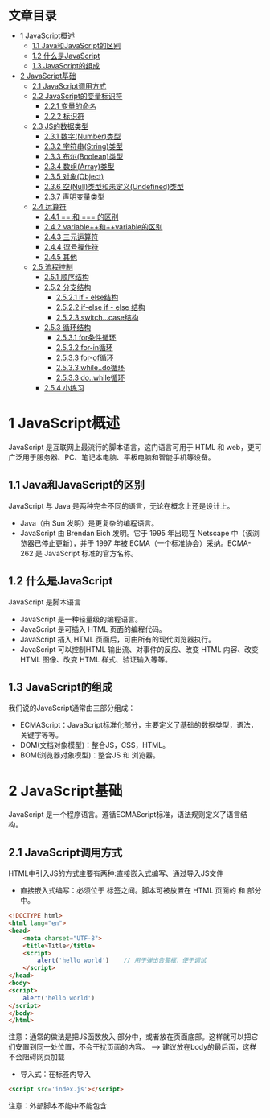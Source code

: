 <font size=5 face='微软雅黑'>__文章目录__</font>
<!-- TOC -->

- [1 JavaScript概述](#1-javascript概述)
    - [1.1 Java和JavaScript的区别](#11-java和javascript的区别)
    - [1.2 什么是JavaScript](#12-什么是javascript)
    - [1.3 JavaScript的组成](#13-javascript的组成)
- [2 JavaScript基础](#2-javascript基础)
    - [2.1 JavaScript调用方式](#21-javascript调用方式)
    - [2.2 JavaScript的变量标识符](#22-javascript的变量标识符)
        - [2.2.1 变量的命名](#221-变量的命名)
        - [2.2.2 标识符](#222-标识符)
    - [2.3 JS的数据类型](#23-js的数据类型)
        - [2.3.1 数字(Number)类型](#231-数字number类型)
        - [2.3.2 字符串(String)类型](#232-字符串string类型)
        - [2.3.3 布尔(Boolean)类型](#233-布尔boolean类型)
        - [2.3.4 数组(Array)类型](#234-数组array类型)
        - [2.3.5 对象(Object)](#235-对象object)
        - [2.3.6 空(Null)类型和未定义(Undefined)类型](#236-空null类型和未定义undefined类型)
        - [2.3.7 声明变量类型](#237-声明变量类型)
    - [2.4 运算符](#24-运算符)
        - [2.4.1 == 和 === 的区别](#241--和--的区别)
        - [2.4.2 variable++和++variable的区别](#242-variable和variable的区别)
        - [2.4.3 三元运算符](#243-三元运算符)
        - [2.4.4 逗号操作符](#244-逗号操作符)
        - [2.4.5 其他](#245-其他)
    - [2.5 流程控制](#25-流程控制)
        - [2.5.1 顺序结构](#251-顺序结构)
        - [2.5.2 分支结构](#252-分支结构)
            - [2.5.2.1 if - else结构](#2521-if---else结构)
            - [2.5.2.2 if-else if - else 结构](#2522-if-else-if---else-结构)
            - [2.5.2.3 switch...case结构](#2523-switchcase结构)
        - [2.5.3 循环结构](#253-循环结构)
            - [2.5.3.1 for条件循环](#2531-for条件循环)
            - [2.5.3.2 for-in循环](#2532-for-in循环)
            - [2.5.3.3 for-of循环](#2533-for-of循环)
            - [2.5.3.3 while..do循环](#2533-whiledo循环)
            - [2.5.3.3 do..while循环](#2533-dowhile循环)
        - [2.5.4 小练习](#254-小练习)

<!-- /TOC -->
# 1 JavaScript概述
JavaScript 是互联网上最流行的脚本语言，这门语言可用于 HTML 和 web，更可广泛用于服务器、PC、笔记本电脑、平板电脑和智能手机等设备。

## 1.1 Java和JavaScript的区别
JavaScript 与 Java 是两种完全不同的语言，无论在概念上还是设计上。
- Java（由 Sun 发明）是更复杂的编程语言。
- JavaScript 由 Brendan Eich 发明。它于 1995 年出现在 Netscape 中（该浏览器已停止更新），并于 1997 年被 ECMA（一个标准协会）采纳。ECMA-262 是 JavaScript 标准的官方名称。

## 1.2 什么是JavaScript
JavaScript 是脚本语言
- JavaScript 是一种轻量级的编程语言。
- JavaScript 是可插入 HTML 页面的编程代码。
- JavaScript 插入 HTML 页面后，可由所有的现代浏览器执行。
- JavaScript 可以控制HTML 输出流、对事件的反应、改变 HTML 内容、改变 HTML 图像、改变 HTML 样式、验证输入等等。

## 1.3 JavaScript的组成
我们说的JavaScript通常由三部分组成：
- ECMAScript：JavaScript标准化部分，主要定义了基础的数据类型，语法，关键字等等。
- DOM(文档对象模型)：整合JS，CSS，HTML。
- BOM(浏览器对象模型)：整合JS 和 浏览器。

# 2 JavaScript基础
JavaScript 是一个程序语言。遵循ECMAScript标准，语法规则定义了语言结构。

## 2.1 JavaScript调用方式
HTML中引入JS的方式主要有两种:直接嵌入式编写、通过导入JS文件
- 直接嵌入式编写：必须位于 <script> 与 </script> 标签之间。脚本可被放置在 HTML 页面的 <body> 和 <head> 部分中。
```html
<!DOCTYPE html>
<html lang="en">
<head>
    <meta charset="UTF-8">
    <title>Title</title>
    <script>
        alert('hello world')    // 用于弹出告警框，便于调试
    </script>
</head>
<body>
<script>
    alert('hello world')
</script>
</body>
</html>
```
注意：通常的做法是把JS函数放入 <head> 部分中，或者放在页面底部。这样就可以把它们安置到同一处位置，不会干扰页面的内容。  --> 建议放在body的最后面，这样不会阻碍网页加载

- 导入式：在<script></script>标签内导入

```html
<script src='index.js'></script>
```
注意：外部脚本不能中不能包含 <script> 标签。

## 2.2 JavaScript的变量标识符
&nbsp;&nbsp;&nbsp;&nbsp;&nbsp;&nbsp;&nbsp;&nbsp;变量是用于存储信息的"容器"。在代数中，我们使用字母（比如 x）来保存值（比如 5）。通过上面的表达式 z=x+y，我们能够计算出 z 的值为 11。在 JavaScript 中，这些字母被称为变量。声明一个遍变量的方式主要有以下方法：
- 使用var关键字： `var x = 1`; 根据值的类型，x是number类型。（`局部变量`）
- 不使用var关键字： `y = 1`; 根据值的类型，x是number类型。（`全局变量`） 严格模式会报错，不建议用
- 只定义不赋值：`var x`; 那么此时该变量的类型为`undefine`。
- 使用let关键字： `let x = 1`; 和var关键字创建的效果大致相同，属于`ES6的新语法`，以大括号为作用域
- 使用const关键字：`const x = 1`; 声明一个常量x，不允许更改

> `var会把变量提升`到当前全局或函数的作用域的头部先行定义。

```javascript
var x = 1;
console.log(typeof x)  
y = 2;
console.log(typeof y)、
#typeof 表示查看对象的类型
#console.log：通了浏览器的console输出，便于调试
```
Tips：
- 在一行内定义多个变量需要用逗号隔开：var a = 1, b = 2;
- 重新声明并不会修改变量的值： var a = 1;  var a      a的值依旧为1

### 2.2.1 变量的命名
变量可以使用短名称（比如 x 和 y），也可以使用描述性更好的名称（比如 age, sum, totalvolume）。
- 变量必须以字母开头
- 变量也能以 $ 和 _ 符号开头（不过我们不推荐这么做）
- 变量名称对大小写敏感（y 和 Y 是不同的变量）

主要存在以下写法：
- Camel 标记法:首字母是小写的，接下来的字母都以大写字符开头。例如：
```js
var myTestValue = 0, mySecondValue = "hi";
```
- Pascal 标记法:首字母是大写的，接下来的字母都以大写字符开头。例如：
```js
Var MyTestValue = 0, MySecondValue = "hi";
```
- 匈牙利类型标记法:在以 Pascal 标记法命名的变量前附加一个小写字母（或小写字母序列），说明该变量的类型。例如，i 表示整数，s 表示字符串，如下所示“
```js
Var iMyTestValue = 0, sMySecondValue = "hi";
```

### 2.2.2 标识符
&nbsp;&nbsp;&nbsp;&nbsp;&nbsp;&nbsp;&nbsp;&nbsp;由不以数字开头的字母、数字、下划线(_)、美元符号($)组成,常用于表示函数、变量等的名称,例如：_abc,$abc,abc,abc123是标识符，而1abc不是,JavaScript语言中代表特定含义的词称为保留字，不允许程序再定义为标识符


## 2.3 JS的数据类型
数据类型主要有一下几种：字符串（String）、数字(Number)、布尔(Boolean)、数组(Array)、对象(Object)、空（Null）、未定义（Undefined）。

|名称|说明|
----|----|
number|数值型，包括整形和浮点型
boolean|布尔型, true和false
string|字符串型
null|只有一个值null
undefined|变量声明未赋值的；对象未定义的属性
symbol|ES6新引入类型
object|是以上基本类型的复合类型，是容器

javascript的隐式转换
- 遇到字符串，加号就是拼接字符串，所有非字符和字符串相加，都是是隐式的转换为字符串。
- 如果没有字符串，加号把其他所有类型都当数字处理，非数字类型隐式转换为数字。undefined特殊，因为它没有定义值，所以转换失败会得到一个特殊值NaN
- 如果运算符是逻辑运算符，短路符，返回就是短路时的类型。没有隐式转换

> 除非你十分明确，否则不要依赖隐式转换

### 2.3.1 数字(Number)类型
JavaScript 只有一种数字类型(双精度浮点型)。数字可以带小数点，也可以不带：
```js
var a = 3.14;
var b = 10;
```
在JS中所有的数字类型均为number，并且都用64位浮点格式来存储。
- NaN类型: js来做数据转换的时候，比如当字符串转换成数字失效的时候，会返回一个 NaN 的值。类型也是属于number的
- 在变量前添加 + ，则表示把该变量转换为正数

```js
var a = 'a456';
b = Number(a)  // 无法转换，结果为NaN
console.log(b)
```
数字类型还有三种符号值：+Infinity（正无穷）、-Infinity（负无穷）和 NaN (not-a-number非数字)。

常用方法|含义
----|-----|
Number.parseFloat()|把字符串参数解析成浮点数，和全局方法 parseFloat() 作用一致
Number.parseInt()|把字符串解析成特定基数对应的整型数字，和全局方法 parseInt() 作用一致
Number.isFinite()|判断传递的值是否为有限数字
Number.isInteger()|判断传递的值是否为整数
Number.isNaN()|判断传递的值是否为NaN

内置数学对象Math：
- Math提供了绝对值、对数指数运算、三角函数运算、最大值、最小值、随机数、开方等运算函数，提供了PI值。
```js
console.log(Math.PI)
console.log(Math.abs(-1))
console.log(Math.log2(16))
console.log(Math.sqrt(2))
console.log(Math.random()) // (0, 1)
```

### 2.3.2 字符串(String)类型
字符串是存储字符（比如 "Lee daxin"）的变量。可以是引号中的任意文本。
> 由于没有字符类型，所以在字符串中表达常用的特殊字符，但是在使用特殊字符时必须加上反斜线\；常用的转义字符 \n:换行 \':单引号 \":双引号 \\:右划线
```js
var name = 'dachenzi';
var job = 'Linux';
```
ES6还提供了反引号用来定义一个字符串，可以支持多行，还支持插值
```js
let name = 'daxin'
let age = 20
info = `${name},${age}`
console.log(info)  // daxin,20
```

常用方法|含义
----|-----|
obj.length|长度
obj.trim()|移除空白
obj.trimLeft()|左边移除空白（非ES6官方语法）
obj.trimRight)|右边移除空白（非ES6官方语法）
obj.charAt(n)|返回字符串中的第n个字符
obj.concat(value, ...)|拼接
obj.indexOf(substring,start)|子序列位置
obj.lastIndexOf(substring,start)|子序列位置
obj.substring(from, to)|根据索引获取子序列
obj.slice(start, end)|切片
obj.toLowerCase()|大写
obj.toUpperCase()|小写
obj.split(delimiter, limit)|分割
obj.search(regexp)|从头开始匹配，返回匹配成功的第一个位置(g无效)
obj.match(regexp)|全局搜索，如果正则中有g表示找到全部，否则只找到第一个。
obj.replace(regexp, replacement)|替换，正则中有g则替换所有，否则只替换第一个匹配项，<br>$数字：匹配的第n个组内容；<br>$&：当前匹配的内容；<br>$`：位于匹配子串左侧的文本；<br>$'：位于匹配子串右侧的文本<br>$$：直接量$符号

### 2.3.3 布尔(Boolean)类型
布尔（逻辑）只能有两个值：true 或 false。也代表1和0，实际运算中true=1,false=0 。这点和shell是不同的。主要用于流程控制
```js
if (1) {
        alert('True')
 }
 else {
         alert("False")
 }
```

### 2.3.4 数组(Array)类型
类似于其他语言的列表，但是不是一个东西。
```js
//方式1：
var arr = new Array(1,2,3,4,5); 
//方式2:
var arr = [1,2,3,4,5]; 
//方式3:
var arr = new Array();
arr[0] = 1;
arr[1] = 2;
arr[2] = 3;
```
扩展：列表的索引为数字，而数组的索引可以为任意.
```js
<script>
     var arr = Array();
     arr[0]= 'w';
     arr['index']= 6;
     arr['input'] = 'hello world';
     console.log(arr)
</script>
```

### 2.3.5 对象(Object)
对象由花括号分隔。在括号内部，对象的属性以名称和值对的形式 (name : value) 来定义。属性由逗号分隔：
```js
//方式1：
var person={firstname:"Bill", lastname:"Gates", id:5566};
 
//方式2：
var person={
    firstname : "Bill",
    lastname  : "Gates",
    id        :  5566
};
//声明中的空格和折行无关紧要
```
Persion对象有三个属性：firstname、lastname 以及 id。访问属性的两个方式：
- persion.firstname
- persion['firstname']

### 2.3.6 空(Null)类型和未定义(Undefined)类型
Undefined 这个值表示变量不含有值,当声明的变量未初始化时，该变量的默认值是 undefined。当函数无明确返回值时，返回的也是值 "undefined。另一种只有一个值的类型是 Null，它只有一个专用值 null，即它的字面量。值 undefined 实际上是从值 null 派生来的,因此 ECMAScript 把它们定义为相等的。可以通过将变量的值设置为 null 来清空变量的值。尽管这两个值相等，但它们的含义不同。undefined 是声明了变量但未对其初始化时赋予该变量的值，null 则用于表示尚未存在的对象。如果函数或方法要返回的是对象，那么找不到该对象时，返回的通常是 null。

### 2.3.7 声明变量类型
如果我们只定义变量没有进行赋值，那么默认就是undefined类型的，如果想要声明某个类型的变量：
```js
var name=   new String;
var x=      new Number;
var y=      new Boolean;
var arr=    new Array;
var person= new Object;
```

## 2.4 运算符
常用的运算符如下:

类型|包含
---|----|
算术运算符| +  -   *   /   %    ++   --|
比较运算符| >   >=   <    <=    !=    ==    ===   !==|
逻辑运算符| &&   ||   ！|
赋值运算符| =  +=   -=  *=   /=|
字符串运算符| +  连接，两边操作数有一个或两个是字符串就做连接运算

### 2.4.1 == 和 === 的区别
```js
var a = '123';
var b = 123;
console.log(a == b);
 
// JS在做比较运算的时候，会把不同的数据类型进行转换，所以这里a 是等于 b的。
// 如果不希望JS完成类型转换，那么可以使用===。
```
python强类型语言，js属于弱类型语言。
- 强类型定义语言：一种总是强制类型定义的语言。Java和Python是强制类型定义的。如果你有一个整数，如果不显示地进行转换，你不能将其视为一个字符串。
- 弱类型定义语言：一种类型可以被忽略的语言，与强类型定义相反。JavaScript是弱类型定义的。在JavaScript中，可以将字符串'12'和整数3进行连接得到字符串'123'，然后可以把它看成整数123，而不需要显示转换。

### 2.4.2 variable++和++variable的区别
假如x=2，那么x++表达式执行后的值为3，x--表达式执行后的值为1；i++相当于i=i+1，i--相当于i=i-1；递增和递减运算符可以放在变量前也可以放在变量后：--i
```js
//区别主要体现在赋值的时候
var a = 1;
var b = a++;
//这里b的值为1，因为是先赋值后a自加
 
var b = ++a;
//这里b的值为3，因为是先a自加后赋值
```

### 2.4.3 三元运算符
它的一般格式为：`条件表达式?真值:假值`，等价于简单的if...else结构
```js
if (条件表达式) {
 真值
}
else {
 假值
}
```
比如：
```js
console.log(('3' > 30)?'真':'假')
```

### 2.4.4 逗号操作符
JS允许多个表达式写在一起，最终将返回最后一个逗号表达式的值
```js
let a = 4+5, b = true, c=a > 20 ?'t':'f'
console.log(a) //9
console.log(c) //f
function test() {
 return 3, a + b, c = a++  // 没有有var/let创建的变量为全局变量，直接修改了全局变量
}
console.log(test()) // 最终返回的是 c = a++ 的值，为9
console.log(c) // c为9
```

### 2.4.5 其他
名称|说明
instanceof|判断是否属于指定类型，但是对象必须是new关键字声明创建的。
typeof|返回类型字符串
delete|delete操作符, 删除一个对象(an object)或一个对象的属性(an object's property)或者一个数组中某一个键值(an element at a specified index in an array)。
in|如果指定的属性在对象内，则返回true


## 2.5 流程控制
JS中主要有三种流程控制结构：
- 顺序结构（从上到下顺序执行）
- 分支结构（比如if，else；switch case）
- 循环结构（比如for，while）

### 2.5.1 顺序结构
即从上到下按照顺序执行：
```js
<script>
console.log('hello')
console.log('world')
</script>
```

### 2.5.2 分支结构
和python不同的是，条件表达式的and/or是用  && / || 表示的

#### 2.5.2.1 if - else结构
```
if (条件表达式) {
    语句1；
    ... ... 
} else {
    语句2;
    ... ...
}
```
注意：只要表达式成立，或者返回值是bool都可，即if(1)也是可以的，因为1的bool类型为true；
```js
<script>

if (1) {
     console.log('true')
 } else {
     console.log('False')
 }
 
</scripts>
```
#### 2.5.2.2 if-else if - else 结构
```js
if (条件表达式1) {
    语句1；
    .... ....
} else if (条件表达式2) {
    语句2；
    ... ...
} else {
    语句3;
    ... ...
}
<script>
```
下面看一个例子
```js
var a = 10;
if (a > 10) {
  console.log('bigger than 10')
 } else if (a > 5) {
    console.log('bingger than 5')
} else {
     console.log('smaller than 5')
 }
</scripts>
```
条件的False等效
- false
- undefined
- null
- 0
- NaN
- 空字符串  

其它值都将被视为True


#### 2.5.2.3 switch...case结构
```js
switch  (条件表达式) {
      case 值1:语句1;break;
      case 值2:语句2;break;
      case 值3:语句3;break;
      case 值4:语句4;break;
      default:语句5;
}
```
下面来看一个例子
```js
 <script>
  var a  =  5 ;
  switch (a) {
      case 0:y = '星期一';break;
      case 1:y = '星期二';break;
     case 2:y = '星期三';break;
      case 3:y = '星期四';break;
      case 4:y = '星期五';break;
      case 5:y = '星期六';break;
     case 6:y = '星期七';break;
 }
 console.log(y) </script>
```
switch比else if结构更加简洁清晰，使程序可读性更强,效率更高。但是一定要注意恰当的时候break语句，否则会继续顺序向下执行。

### 2.5.3 循环结构

#### 2.5.3.1 for条件循环
```js
for (初始化表达式;条件表达式;自增或自减) {
    执行语句1;
    执行语句2;
    ... ...
}
```
下面来看一个例子：
```js
<script>
 
 for (var i = 0 ; i < 10; i++) {
         console.log(i);
 }
 
 </script>
```
死循环的例子：
```js
for(;;){   // 表达式，条件，等全为空
    console.log('abc')
}
```

#### 2.5.3.2 for-in循环
```js
for (变量 in 属组或对象) {
    执行语句1;
    执行语句2;
}
```
下面来看一个例子
```js
 <script>
     var arr = [1,2,3,4,5]
          for (var i in arr) {
         console.log(i)
     }
 </script>
```
PS：for循环，循环的是对象的索引

#### 2.5.3.3 for-of循环
for ... of 直接取值，只能用于数组，不能作用于对象。
```js
let arry = ['a',1,'c',6]
for ( let x of arry) {
    console.log(x)
}
```
#### 2.5.3.3 while..do循环
先判断条件，满足时，再执行
```js
<script>
    while (条件表达式) {
        执行语句1；
        执行语句2；
    }
</script>
```
下面来看一个例子:
```js
 <script>
     var sum = 0;
     var i = 1;
          while ( i < 101) {
         sum += i
         i++
     }
     console.log(sum)
 </script>
```

#### 2.5.3.3 do..while循环
它的一般格式为：
```js
do
 statement
while (condition);
```
先执行语句，然后在进行条件判断。

### 2.5.4 小练习
打九九乘法表
```js
for (let i = 1; i < 10; i++) {
    str = ''
    for (let j = 1; j<=i; j++) {
        str += `${j}*${i}=${i*j>=10?i*j +' ':i*j+'  '} `
    }
    console.log(str)
}


for (let i = 1;i < 10;i++) {
    str = ''
    for (let j = 1;j<=i;j++){
        str += `${j} * ${i} = ${(a=i*j)>=10?a:a+' ' }  `
        }
console.log(str)
}
```
